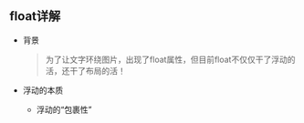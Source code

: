 ## float详解

* 背景
  
  > 为了让文字环绕图片，出现了float属性，但目前float不仅仅干了浮动的活，还干了布局的活！

* 浮动的本质

  - 浮动的“包裹性”  
    
    
